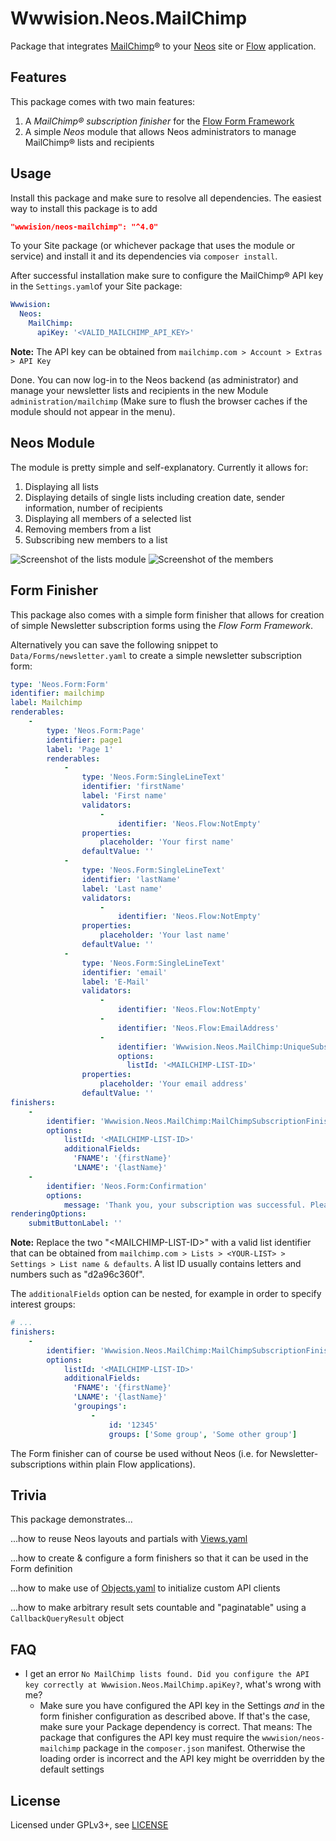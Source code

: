 Wwwision.Neos.MailChimp
=======================

Package that integrates [MailChimp](http://mailchimp.com/)® to your [Neos](https://www.neos.io) site or [Flow](https://flow.neos.io) application.

Features
--------

This package comes with two main features:

1. A *MailChimp® subscription finisher* for the [Flow Form Framework](https://flow-form-framework.readthedocs.io/en/stable/)
2. A simple *Neos* module that allows Neos administrators to manage MailChimp® lists and recipients

Usage
-----

Install this package and make sure to resolve all dependencies.
The easiest way to install this package is to add
```json
"wwwision/neos-mailchimp": "^4.0"
```
To your Site package (or whichever package that uses the module or service) and install it and its dependencies via `composer install`.

After successful installation make sure to configure the MailChimp® API key in the `Settings.yaml`of your Site package:

```yaml
Wwwision:
  Neos:
    MailChimp:
      apiKey: '<VALID_MAILCHIMP_API_KEY>'
```

**Note:** The API key can be obtained from `mailchimp.com > Account > Extras > API Key`

Done. You can now log-in to the Neos backend (as administrator) and manage your newsletter lists and recipients in the new Module `administration/mailchimp` (Make sure to flush the browser caches if the module should not appear in the menu).

Neos Module
-----------

The module is pretty simple and self-explanatory. Currently it allows for:

1. Displaying all lists
2. Displaying details of single lists including creation date, sender information, number of recipients
3. Displaying all members of a selected list
4. Removing members from a list
5. Subscribing new members to a list

![Screenshot of the lists module](/Module_Lists.png "Neos module for managing MailChimp® lists")
![Screenshot of the members](/Module_Members.png "Neos module for managing MailChimp® members")

Form Finisher
-------------

This package also comes with a simple form finisher that allows for creation of simple Newsletter subscription forms using the *Flow Form Framework*.

Alternatively you can save the following snippet to `Data/Forms/newsletter.yaml` to create a simple newsletter subscription form:

```yaml
type: 'Neos.Form:Form'
identifier: mailchimp
label: Mailchimp
renderables:
    -
        type: 'Neos.Form:Page'
        identifier: page1
        label: 'Page 1'
        renderables:
            -
                type: 'Neos.Form:SingleLineText'
                identifier: 'firstName'
                label: 'First name'
                validators:
                    -
                        identifier: 'Neos.Flow:NotEmpty'
                properties:
                    placeholder: 'Your first name'
                defaultValue: ''
            -
                type: 'Neos.Form:SingleLineText'
                identifier: 'lastName'
                label: 'Last name'
                validators:
                    -
                        identifier: 'Neos.Flow:NotEmpty'
                properties:
                    placeholder: 'Your last name'
                defaultValue: ''
            -
                type: 'Neos.Form:SingleLineText'
                identifier: 'email'
                label: 'E-Mail'
                validators:
                    -
                        identifier: 'Neos.Flow:NotEmpty'
                    -
                        identifier: 'Neos.Flow:EmailAddress'
                    -
                        identifier: 'Wwwision.Neos.MailChimp:UniqueSubscription'
                        options:
                          listId: '<MAILCHIMP-LIST-ID>'
                properties:
                    placeholder: 'Your email address'
                defaultValue: ''
finishers:
    -
        identifier: 'Wwwision.Neos.MailChimp:MailChimpSubscriptionFinisher'
        options:
            listId: '<MAILCHIMP-LIST-ID>'
            additionalFields:
              'FNAME': '{firstName}'
              'LNAME': '{lastName}'
    -
        identifier: 'Neos.Form:Confirmation'
        options:
            message: 'Thank you, your subscription was successful. Please check your email.'
renderingOptions:
    submitButtonLabel: ''
```

**Note:** Replace the two "\<MAILCHIMP-LIST-ID\>" with a valid list identifier that can be obtained from `mailchimp.com > Lists > <YOUR-LIST> > Settings > List name & defaults`. A list ID usually contains letters and numbers such as "d2a96c360f".


The `additionalFields` option can be nested, for example in order to specify interest groups:

```yaml
# ...
finishers:
    -
        identifier: 'Wwwision.Neos.MailChimp:MailChimpSubscriptionFinisher'
        options:
            listId: '<MAILCHIMP-LIST-ID>'
            additionalFields:
              'FNAME': '{firstName}'
              'LNAME': '{lastName}'
              'groupings':
                  -
                      id: '12345'
                      groups: ['Some group', 'Some other group']
```

The Form finisher can of course be used without Neos (i.e. for Newsletter-subscriptions within plain Flow applications).

Trivia
------

This package demonstrates...

...how to reuse Neos layouts and partials with [Views.yaml](http://flowframework.readthedocs.io/en/stable/TheDefinitiveGuide/PartIII/ModelViewController.html#configuring-views-through-views-yaml)

...how to create & configure a form finishers so that it can be used in the Form definition

...how to make use of [Objects.yaml](http://flowframework.readthedocs.io/en/stable/TheDefinitiveGuide/PartIII/ObjectManagement.html#configuring-objects) to initialize custom API clients

...how to make arbitrary result sets countable and "paginatable" using a `CallbackQueryResult` object

FAQ
---

* I get an error `No MailChimp lists found. Did you configure the API key correctly at Wwwision.Neos.MailChimp.apiKey?`, what's wrong with me?
  * Make sure you have configured the API key in the Settings _and_ in the form finisher configuration as described above. If that's the case, make sure your Package dependency is correct. That means: The package that configures the API key must require the `wwwision/neos-mailchimp` package in the `composer.json` manifest. Otherwise the loading order is incorrect and the API key might be overridden by the default settings

License
-------

Licensed under GPLv3+, see [LICENSE](LICENSE)
